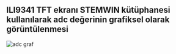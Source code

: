 ## ILI9341 TFT ekranı STEMWIN kütüphanesi kullanılarak adc değerinin grafiksel olarak görüntülenmesi

![adc graf](https://github.com/KOBASTAR-IME-2024/SW-ILI9341-ADC-GRAPH/assets/115595244/cd5c2820-04ab-4ad9-bdcc-97e43b3c3972)
